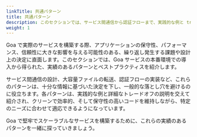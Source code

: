 ```yaml
---
linkTitle: 共通パターン
title: 共通パターン
description: このセクションでは、サービス間通信から認証フローまで、実践的な例と trade-off の説明を交えながら、堅牢で保守性の高い Goa サービスを構築するための実績のあるパターンとベストプラクティスを探ります。
weight: 1
---
```


Goa で実際のサービスを構築する際、アプリケーションの保守性、パフォーマンス、信頼性に大きな影響を与える可能性のある、繰り返し発生する課題や設計上の決定に直面します。このセクションでは、Goa サービスの本番環境での導入から得られた、実績のあるパターンとベストプラクティスを紹介します。

サービス間通信の設計、大容量ファイルの転送、認証フローの実装など、これらのパターンは、十分な情報に基づいた決定を下し、一般的な落とし穴を避けるのに役立ちます。各パターンは、実践的な例と詳細なトレードオフの説明を交えて紹介され、クリーンで効率的、そして保守性の高いコードを維持しながら、特定のニーズに合わせて適応できるようになっています。

Goa で堅牢でスケーラブルなサービスを構築するために、これらの実績のあるパターンを一緒に探っていきましょう。 